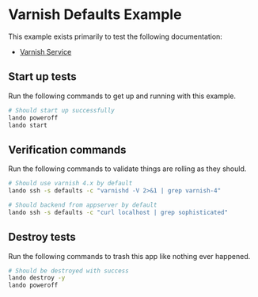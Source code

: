 # Varnish Defaults Example

This example exists primarily to test the following documentation:

* [Varnish Service](https://docs.devwithlando.io/tutorials/varnish.html)

## Start up tests

Run the following commands to get up and running with this example.

```bash
# Should start up successfully
lando poweroff
lando start
```

## Verification commands

Run the following commands to validate things are rolling as they should.

```bash
# Should use varnish 4.x by default
lando ssh -s defaults -c "varnishd -V 2>&1 | grep varnish-4"

# Should backend from appserver by default
lando ssh -s defaults -c "curl localhost | grep sophisticated"
```

## Destroy tests

Run the following commands to trash this app like nothing ever happened.

```bash
# Should be destroyed with success
lando destroy -y
lando poweroff
```
